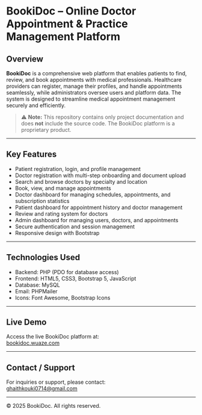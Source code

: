 # BookiDoc – Online Doctor Appointment & Practice Management Platform

## Overview

**BookiDoc** is a comprehensive web platform that enables patients to find, review, and book appointments with medical professionals. Healthcare providers can register, manage their profiles, and handle appointments seamlessly, while administrators oversee users and platform data. The system is designed to streamline medical appointment management securely and efficiently.

> ⚠️ **Note:** This repository contains only project documentation and does **not** include the source code. The BookiDoc platform is a proprietary product.

---

## Key Features

- Patient registration, login, and profile management  
- Doctor registration with multi-step onboarding and document upload  
- Search and browse doctors by specialty and location  
- Book, view, and manage appointments  
- Doctor dashboard for managing schedules, appointments, and subscription statistics  
- Patient dashboard for appointment history and doctor management  
- Review and rating system for doctors  
- Admin dashboard for managing users, doctors, and appointments  
- Secure authentication and session management  
- Responsive design with Bootstrap  

---

## Technologies Used

- Backend: PHP (PDO for database access)  
- Frontend: HTML5, CSS3, Bootstrap 5, JavaScript  
- Database: MySQL  
- Email: PHPMailer  
- Icons: Font Awesome, Bootstrap Icons  

---

## Live Demo

Access the live BookiDoc platform at:  
[bookidoc.wuaze.com](bookidoc.wuaze.com)

---

## Contact / Support

For inquiries or support, please contact:  
[ghaithkouki0714@gmail.com](mailto:ghaithkouki0714@gmail.com)

---

© 2025 BookiDoc. All rights reserved.
